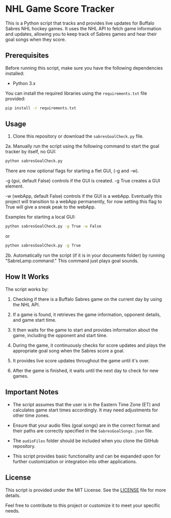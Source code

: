 # NHL Game Score Tracker

This is a Python script that tracks and provides live updates for Buffalo Sabres NHL hockey games. It uses the NHL API to fetch game information and updates, allowing you to keep track of Sabres games and hear their goal songs when they score.

## Prerequisites

Before running this script, make sure you have the following dependencies installed:

- Python 3.x

You can install the required libraries using the `requirements.txt` file provided:

```bash
pip install -r requirements.txt
```

## Usage

1. Clone this repository or download the `sabresGoalCheck.py` file.

2a. Manually run the script using the following command to start the goal tracker by itself, no GUI:

```bash
python sabresGoalCheck.py
```

There are now optional flags for starting a flet GUI, (-g and -w).

  -g (gui, default False) controls if the GUI is created. -g True creates a GUI element.
  
  -w (webApp, default False) controls if the GUI is a webApp. Eventually this project will transition to a webApp permanently, for now setting this flag to True will give a sneak peak to the webApp. 

Examples for starting a local GUI:

```bash
python sabresGoalCheck.py -g True -w False
```

or 

```bash
python sabresGoalCheck.py -g True
```

2b. Automatically run the script (if it is in your documents folder) by running "SabreLamp.command." This command just plays goal sounds.

## How It Works

The script works by:

1. Checking if there is a Buffalo Sabres game on the current day by using the NHL API.

2. If a game is found, it retrieves the game information, opponent details, and game start time.

3. It then waits for the game to start and provides information about the game, including the opponent and start time.

4. During the game, it continuously checks for score updates and plays the appropriate goal song when the Sabres score a goal.

5. It provides live score updates throughout the game until it's over.

6. After the game is finished, it waits until the next day to check for new games.

## Important Notes

- The script assumes that the user is in the Eastern Time Zone (ET) and calculates game start times accordingly. It may need adjustments for other time zones.

- Ensure that your audio files (goal songs) are in the correct format and their paths are correctly specified in the `SabresGoalSongs.json` file.

- The `audioFiles` folder should be included when you clone the GitHub repository.

- This script provides basic functionality and can be expanded upon for further customization or integration into other applications.

## License

This script is provided under the MIT License. See the [LICENSE](LICENSE) file for more details.

Feel free to contribute to this project or customize it to meet your specific needs.
